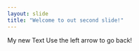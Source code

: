 ```yaml
---
layout: slide
title: "Welcome to out second slide!"
---
```

My new Text
Use the left arrow to go back!
